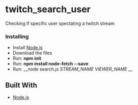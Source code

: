 # twitch_search_user
Checking if specific user spectating a twitch stream 

### Installing

* Install [Node.js](https://nodejs.org/en/) 
* Download the files
* Run: __npm init__
* Run: __npm install node-fetch --save__
* Run: __node search.js  _STREAM_NAME_ _VIEWER_NAME_ __

## Built With

* [Node.js](https://nodejs.org/en/)
